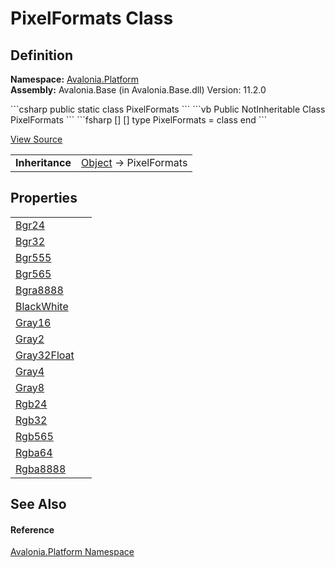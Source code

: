 # PixelFormats Class




## Definition
**Namespace:** <a href="N_Avalonia_Platform">Avalonia.Platform</a>  
**Assembly:** Avalonia.Base (in Avalonia.Base.dll) Version: 11.2.0

<Tabs groupId="api-code-preview">
<TabItem value="csharp" label="C#">
```csharp
public static class PixelFormats
```
</TabItem>
<TabItem value="vb" label="VB">
```vb
Public NotInheritable Class PixelFormats
```
</TabItem>
<TabItem value="fsharp" label="F#">
```fsharp
[<AbstractClassAttribute>]
[<SealedAttribute>]
type PixelFormats = class end
```
</TabItem>
</Tabs>



<a href="https://github.com/AvaloniaUI/Avalonia/tree/master/src/Avalonia.Base/Platform/PixelFormat.cs" title="View the source code">View Source</a>

<table>
<tr><td><strong>Inheritance</strong></td><td><a href="https://learn.microsoft.com/dotnet/api/system.object" target="_blank" rel="noopener noreferrer">Object</a>  →  PixelFormats</td></tr>
</table>



## Properties
<table>
<tr>
<td><a href="P_Avalonia_Platform_PixelFormats_Bgr24">Bgr24</a></td>
<td> </td>
</tr>
<tr>
<td><a href="P_Avalonia_Platform_PixelFormats_Bgr32">Bgr32</a></td>
<td> </td>
</tr>
<tr>
<td><a href="P_Avalonia_Platform_PixelFormats_Bgr555">Bgr555</a></td>
<td> </td>
</tr>
<tr>
<td><a href="P_Avalonia_Platform_PixelFormats_Bgr565">Bgr565</a></td>
<td> </td>
</tr>
<tr>
<td><a href="P_Avalonia_Platform_PixelFormats_Bgra8888">Bgra8888</a></td>
<td> </td>
</tr>
<tr>
<td><a href="P_Avalonia_Platform_PixelFormats_BlackWhite">BlackWhite</a></td>
<td> </td>
</tr>
<tr>
<td><a href="P_Avalonia_Platform_PixelFormats_Gray16">Gray16</a></td>
<td> </td>
</tr>
<tr>
<td><a href="P_Avalonia_Platform_PixelFormats_Gray2">Gray2</a></td>
<td> </td>
</tr>
<tr>
<td><a href="P_Avalonia_Platform_PixelFormats_Gray32Float">Gray32Float</a></td>
<td> </td>
</tr>
<tr>
<td><a href="P_Avalonia_Platform_PixelFormats_Gray4">Gray4</a></td>
<td> </td>
</tr>
<tr>
<td><a href="P_Avalonia_Platform_PixelFormats_Gray8">Gray8</a></td>
<td> </td>
</tr>
<tr>
<td><a href="P_Avalonia_Platform_PixelFormats_Rgb24">Rgb24</a></td>
<td> </td>
</tr>
<tr>
<td><a href="P_Avalonia_Platform_PixelFormats_Rgb32">Rgb32</a></td>
<td> </td>
</tr>
<tr>
<td><a href="P_Avalonia_Platform_PixelFormats_Rgb565">Rgb565</a></td>
<td> </td>
</tr>
<tr>
<td><a href="P_Avalonia_Platform_PixelFormats_Rgba64">Rgba64</a></td>
<td> </td>
</tr>
<tr>
<td><a href="P_Avalonia_Platform_PixelFormats_Rgba8888">Rgba8888</a></td>
<td> </td>
</tr>
</table>

## See Also


#### Reference
<a href="N_Avalonia_Platform">Avalonia.Platform Namespace</a>  
